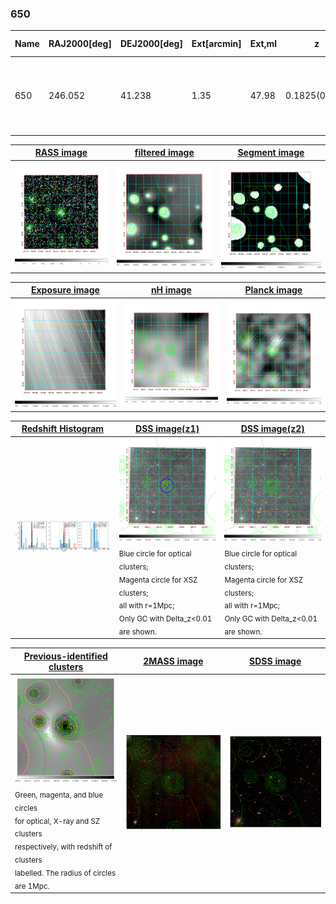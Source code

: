 <div STYLE="page-break-after: always;"></div>

### 650

|Name|RAJ2000[deg]|DEJ2000[deg] |Ext[arcmin]| Ext,ml | z | z_src| C|GC(XSZ,Delta_z<0.01)| GC(OPT,Delta_z<0.01)|GC| R_sig[arcmin] | R500[arcmin] | R500[Mpc]| CRsig[c/s] | CR500[c/s] |L500[1E44 erg/s]|F500[1E-12 erg/s/cm^2]| M500[1E14 Msun]|Tx[keV]|Cnt_sig|Beta|Rc[arcmin]|Comment|Alias|
|---|---|---|---|---|---|------|---|--------|---------|----------|---|---|---|---|---|---|---|---|---|---|---|---|---|---|
|650| 246.052| 41.238| 1.35| 47.98| 0.1825(0.005)| z1, z_xsz| B| F20, MCXC, PSZ2, SPI, Tar| A, N, RM, W| A, C, F20, MCXC, N, PSZ2, SPI, Tar, W| 5.875| 5.673| 1.045| 0.148(0.020)| 0.147(0.020)| 2.899(0.206)| 3.093(0.220)| 3.88(0.13)| 5.24(0.11)| 132.0| 0.912(-0.104+0.063)| 3.194(-0.474+0.355)| -| k083|

|[RASS image](../image/650/650_img.pdf)|[filtered image](../image/650/650_fil.pdf)|[Segment image](../image/650/650_seg.pdf)|
|-------------------|--------------------|-------------------|
| <img src="../image/650/650_img.png" width="300">  | <img src="../image/650/650_fil.png" width="300">   | <img src="../image/650/650_seg.png" width="300">  |

|[Exposure image](../image/650/650_mex.pdf)| [nH image](../image/650/650_nh.pdf)| [Planck image](../image/650/650_p.pdf)|
|-------------------|--------------------|-------------------|
|<img src="../image/650/650_mex.png" width="300">   | <img src="../image/650/650_nh.png" width="300">    | <img src="../image/650/650_p.png" width="300"> |

|[Redshift Histogram](../image/650/650_zg.pdf) | [DSS image(z1)](../image/650/650_dss_z1.pdf)      |  [DSS image(z2)](../image/650/650_dss_z2.pdf)    |
|-------------------|--------------------|-------------------|
|<img src="../image/650/650_zg.png" width="300"> |<img src="../image/650/650_dss_z1.png" width="300"> <sub><br>Blue circle for optical clusters; <br>Magenta circle for XSZ clusters; <br>all with r=1Mpc; <br>Only GC with Delta_z<0.01 are shown. </sub>| <img src="../image/650/650_dss_z2.png" width="300"><sub><br>Blue circle for optical clusters; <br>Magenta circle for XSZ clusters; <br>all with r=1Mpc; <br>Only GC with Delta_z<0.01 are shown. </sub> |

|[Previous-identified clusters](../image/650/650_gc.pdf) | [2MASS image](../image/650/650_2mass.pdf)      |[SDSS image](../image/650/650_sdss.pdf)   |
|-------------------|-------------------|-------------------|
|<img src=../image/650/650_gc.png width="300"> <br><sub>Green, magenta, and blue circles <br>for optical, X-ray and SZ clusters <br>respectively, with redshift of clusters <br>labelled. The radius of circles <br>are 1Mpc.</sub>|<img src="../image/650/650_2mass.png" width="300">  | <img src="../image/650/650_sdss.png" width="300">  |




